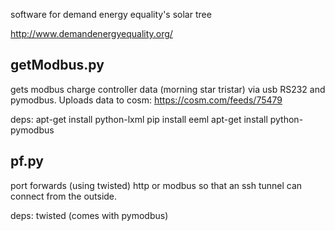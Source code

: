 software for demand energy equality's solar tree

http://www.demandenergyequality.org/

getModbus.py
------------
gets modbus charge controller data (morning star tristar) via usb RS232 and pymodbus. Uploads data to cosm: https://cosm.com/feeds/75479

deps:
apt-get install python-lxml
pip install eeml
apt-get install python-pymodbus
                 
pf.py
-----
port forwards (using twisted) http or modbus so that an ssh tunnel can connect from the outside.

deps:
twisted (comes with pymodbus)
